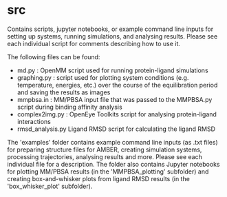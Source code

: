 # src

Contains scripts, jupyter notebooks, or example command line inputs for setting up systems, running simulations, and analysing results. Please see each individual script for comments describing how to use it. 

The following files can be found:
- md.py : OpenMM script used for running protein-ligand simulations
- graphing.py : script used for plotting system conditions (e.g. temperature, energies, etc.) over the course of the equilibration period and saving the results as images
- mmpbsa.in : MM/PBSA input file that was passed to the MMPBSA.py script during binding affinity analysis
- complex2img.py : OpenEye Toolkits script for analysing protein-ligand interactions 
- rmsd_analysis.py Ligand RMSD script for calculating the ligand RMSD

The 'examples' folder contains example command line inputs (as .txt files) for preparing structure files for AMBER, creating simulation systems, processing trajectories, analysing results and more. Please see each individual file for a description. The folder also contains Jupyter notebooks for plotting MM/PBSA results (in the 'MMPBSA_plotting' subfolder) and creating box-and-whisker plots from ligand RMSD results (in the 'box_whisker_plot' subfolder).
